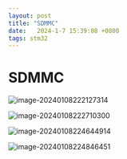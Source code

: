 ```yaml
---
layout: post
title: "SDMMC" 
date:   2024-1-7 15:39:08 +0800
tags: stm32
---
```


# SDMMC

![image-20240108222127314](https://picture-01-1316374204.cos.ap-beijing.myqcloud.com/image/202401082221398.png)

![image-20240108222710300](https://picture-01-1316374204.cos.ap-beijing.myqcloud.com/image/202401082227374.png)

![image-20240108224644914](https://picture-01-1316374204.cos.ap-beijing.myqcloud.com/image/202401082246992.png)

![image-20240108224846451](https://picture-01-1316374204.cos.ap-beijing.myqcloud.com/image/202401082248530.png)

